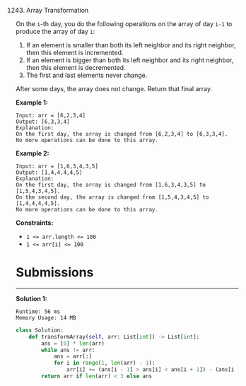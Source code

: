 1243. Array Transformation

On the `i`-th day, you do the following operations on the array of day `i-1` to produce the array of day `i`:

1. If an element is smaller than both its left neighbor and its right neighbor, then this element is incremented.
1. If an element is bigger than both its left neighbor and its right neighbor, then this element is decremented.
1. The first and last elements never change.

After some days, the array does not change. Return that final array.

 

**Example 1:**
```
Input: arr = [6,2,3,4]
Output: [6,3,3,4]
Explanation: 
On the first day, the array is changed from [6,2,3,4] to [6,3,3,4].
No more operations can be done to this array.
```

**Example 2:**
```
Input: arr = [1,6,3,4,3,5]
Output: [1,4,4,4,4,5]
Explanation: 
On the first day, the array is changed from [1,6,3,4,3,5] to [1,5,4,3,4,5].
On the second day, the array is changed from [1,5,4,3,4,5] to [1,4,4,4,4,5].
No more operations can be done to this array.
```

**Constraints:**

* `1 <= arr.length <= 100`
* `1 <= arr[i] <= 100`

# Submissions
---
**Solution 1:**
```
Runtime: 56 ms
Memory Usage: 14 MB
```
```python
class Solution:
    def transformArray(self, arr: List[int]) -> List[int]:
        ans = [0] * len(arr)
        while ans != arr:
            ans = arr[:]
            for i in range(1, len(arr) - 1):
                arr[i] += (ans[i - 1] > ans[i] < ans[i + 1]) - (ans[i - 1] < ans[i] > ans[i + 1])
        return arr if len(arr) < 3 else ans
```